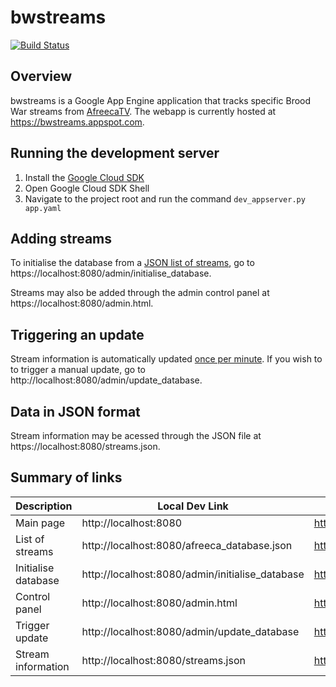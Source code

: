 # bwstreams

 [![Build Status](https://travis-ci.org/rmcat/bwstreams.svg?branch=master)](https://travis-ci.org/rmcat/bwstreams)

## Overview

bwstreams is a Google App Engine application that tracks specific Brood War streams from [AfreecaTV](http://afreecatv.com). The webapp is currently hosted at https://bwstreams.appspot.com.

## Running the development server

1. Install the [Google Cloud SDK](https://cloud.google.com/appengine/docs/standard/python/download)
2. Open Google Cloud SDK Shell
3. Navigate to the project root and run the command ``dev_appserver.py app.yaml``

## Adding streams

To initialise the database from a [JSON list of streams](afreeca_database.json), go to https://localhost:8080/admin/initialise_database.

Streams may also be added through the admin control panel at https://localhost:8080/admin.html.

## Triggering an update

Stream information is automatically updated [once per minute](cron.yaml). If you wish to to trigger a manual update, go to http://localhost:8080/admin/update_database.

## Data in JSON format

Stream information may be acessed through the JSON file at https://localhost:8080/streams.json.

## Summary of links

| Description               | Local Dev Link                                    | Hosted Link                                               |
| --                        | --                                                | --                                                        |
| Main page                 | http://localhost:8080                             | https://bwstreams.appspot.com                             |
| List of streams           | http://localhost:8080/afreeca_database.json       | https://bwstreams.appspot.com/afreeca_database.json       |
| Initialise database       | http://localhost:8080/admin/initialise_database   | https://bwstreams.appspot.com/admin/initialise_database   |
| Control panel             | http://localhost:8080/admin.html                  | https://bwstreams.appspot.com/admin.html                  |
| Trigger update            | http://localhost:8080/admin/update_database       | https://bwstreams.appspot.com/admin/update_database       |
| Stream information        | http://localhost:8080/streams.json                | https://bwstreams.appspot.com/streams.json                |
